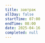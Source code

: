 ```yaml
---
title: завтрак
allDay: false
startTime: 07:00
endTime: 08:00
date: 2025-04-16
completed: null
---
```

